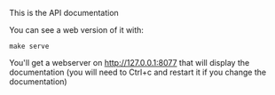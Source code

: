 This is the API documentation

You can see a web version of it with:

```shell
make serve
```

You'll get a webserver on http://127.0.0.1:8077 that will display the documentation
(you will need to Ctrl+c and restart it if you change the documentation)
